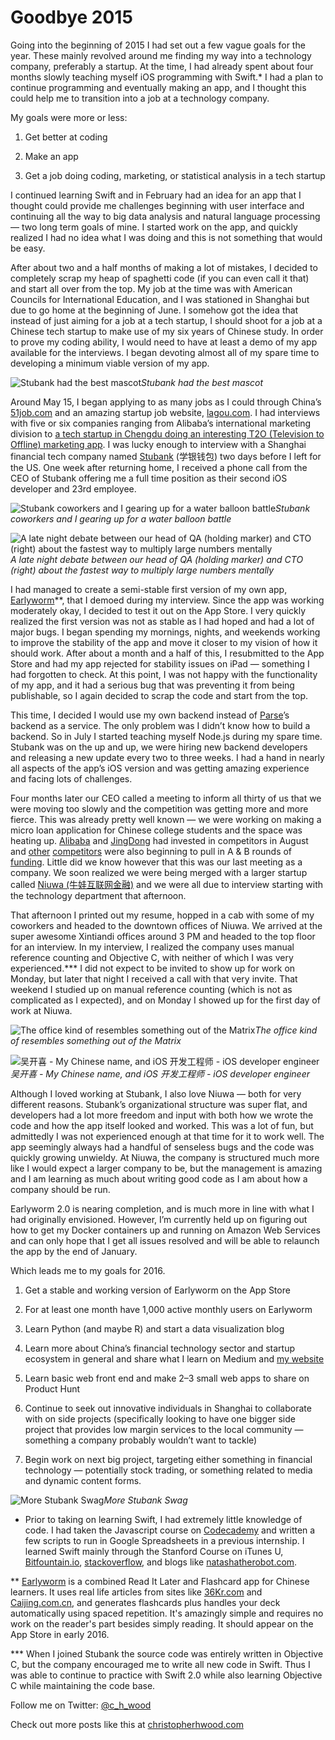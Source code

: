 
# Goodbye 2015

Going into the beginning of 2015 I had set out a few vague goals for the year. These mainly revolved around me finding my way into a technology company, preferably a startup. At the time, I had already spent about four months slowly teaching myself iOS programming with Swift.* I had a plan to continue programming and eventually making an app, and I thought this could help me to transition into a job at a technology company.

My goals were more or less:

1. Get better at coding

1. Make an app

1. Get a job doing coding, marketing, or statistical analysis in a tech startup

I continued learning Swift and in February had an idea for an app that I thought could provide me challenges beginning with user interface and continuing all the way to big data analysis and natural language processing — two long term goals of mine. I started work on the app, and quickly realized I had no idea what I was doing and this is not something that would be easy.

After about two and a half months of making a lot of mistakes, I decided to completely scrap my heap of spaghetti code (if you can even call it that) and start all over from the top. My job at the time was with American Councils for International Education, and I was stationed in Shanghai but due to go home at the beginning of June. I somehow got the idea that instead of just aiming for a job at a tech startup, I should shoot for a job at a Chinese tech startup to make use of my six years of Chinese study. In order to prove my coding ability, I would need to have at least a demo of my app available for the interviews. I began devoting almost all of my spare time to developing a minimum viable version of my app.

![Stubank had the best mascot](https://cdn-images-1.medium.com/max/2000/1*XKKQCWpDQoq7iWNPjzDgVg.jpeg)*Stubank had the best mascot*

Around May 15, I began applying to as many jobs as I could through China’s [51job.com](http://51job.com) and an amazing startup job website, [lagou.com](http://lagou.com). I had interviews with five or six companies ranging from Alibaba’s international marketing division to [a tech startup in Chengdu doing an interesting T2O (Television to Offline) marketing app](http://www.moyuntv.com). I was lucky enough to interview with a Shanghai financial tech company named [Stubank](http://stubank.com) (学银钱包) two days before I left for the US. One week after returning home, I received a phone call from the CEO of Stubank offering me a full time position as their second iOS developer and 23rd employee.

![Stubank coworkers and I gearing up for a water balloon battle](https://cdn-images-1.medium.com/max/6528/1*-Y8s4Gs1GeLhHWUDSHkmXA.jpeg)*Stubank coworkers and I gearing up for a water balloon battle*

![A late night debate between our head of QA (holding marker) and CTO (right) about the fastest way to multiply large numbers mentally](https://cdn-images-1.medium.com/max/6528/1*LBwzhP7RS4s5zYEXLXshQQ.jpeg)*A late night debate between our head of QA (holding marker) and CTO (right) about the fastest way to multiply large numbers mentally*

I had managed to create a semi-stable first version of my own app, [Earlyworm](http://earlyworm.co)**, that I demoed during my interview. Since the app was working moderately okay, I decided to test it out on the App Store. I very quickly realized the first version was not as stable as I had hoped and had a lot of major bugs. I began spending my mornings, nights, and weekends working to improve the stability of the app and move it closer to my vision of how it should work. After about a month and a half of this, I resubmitted to the App Store and had my app rejected for stability issues on iPad — something I had forgotten to check. At this point, I was not happy with the functionality of my app, and it had a serious bug that was preventing it from being publishable, so I again decided to scrap the code and start from the top.

This time, I decided I would use my own backend instead of [Parse](http://parse.com)’s backend as a service. The only problem was I didn’t know how to build a backend. So in July I started teaching myself Node.js during my spare time. Stubank was on the up and up, we were hiring new backend developers and releasing a new update every two to three weeks. I had a hand in nearly all aspects of the app’s iOS version and was getting amazing experience and facing lots of challenges.

Four months later our CEO called a meeting to inform all thirty of us that we were moving too slowly and the competition was getting more and more fierce. This was already pretty well known — we were working on making a micro loan application for Chinese college students and the space was heating up. [Alibaba](http://www.wsj.com/articles/alibaba-unit-backs-student-microloan-startup-1439285775) and [JingDong](http://www.theverge.com/2015/1/5/7493265/webank-tencent-online-private-bank-opens-china) had invested in competitors in August and [other](http://www.jinr.com/zixun/article/474) [competitors](http://tech.hexun.com/2015-01-07/172173027.html) were also beginning to pull in A & B rounds of [funding](http://www.rongzi.com/gl/detail/5724.html). Little did we know however that this was our last meeting as a company. We soon realized we were being merged with a larger startup called [Niuwa (牛娃互联网金融)](http://niuwap2p.com) and we were all due to interview starting with the technology department that afternoon.

That afternoon I printed out my resume, hopped in a cab with some of my coworkers and headed to the downtown offices of Niuwa. We arrived at the super awesome Xintiandi offices around 3 PM and headed to the top floor for an interview. In my interview, I realized the company uses manual reference counting and Objective C, with neither of which I was very experienced.*** I did not expect to be invited to show up for work on Monday, but later that night I received a call with that very invite. That weekend I studied up on manual reference counting (which is not as complicated as I expected), and on Monday I showed up for the first day of work at Niuwa.

![The office kind of resembles something out of the Matrix](https://cdn-images-1.medium.com/max/2000/1*zK1bIatjb4aHY-YHRjhluQ.jpeg)*The office kind of resembles something out of the Matrix*

![吴开喜 - My Chinese name, and iOS 开发工程师 - iOS developer engineer](https://cdn-images-1.medium.com/max/2000/1*EXsbCrjxPW2-ql4A0rmvgQ.jpeg)*吴开喜 - My Chinese name, and iOS 开发工程师 - iOS developer engineer*

Although I loved working at Stubank, I also love Niuwa — both for very different reasons. Stubank’s organizational structure was super flat, and developers had a lot more freedom and input with both how we wrote the code and how the app itself looked and worked. This was a lot of fun, but admittedly I was not experienced enough at that time for it to work well. The app seemingly always had a handful of senseless bugs and the code was quickly growing unwieldy. At Niuwa, the company is structured much more like I would expect a larger company to be, but the management is amazing and I am learning as much about writing good code as I am about how a company should be run.

Earlyworm 2.0 is nearing completion, and is much more in line with what I had originally envisioned. However, I’m currently held up on figuring out how to get my Docker containers up and running on Amazon Web Services and can only hope that I get all issues resolved and will be able to relaunch the app by the end of January.

Which leads me to my goals for 2016.

1. Get a stable and working version of Earlyworm on the App Store

1. For at least one month have 1,000 active monthly users on Earlyworm

1. Learn Python (and maybe R) and start a data visualization blog

1. Learn more about China’s financial technology sector and startup ecosystem in general and share what I learn on Medium and [my website](http://christopherhwood.com)

1. Learn basic web front end and make 2–3 small web apps to share on Product Hunt

1. Continue to seek out innovative individuals in Shanghai to collaborate with on side projects (specifically looking to have one bigger side project that provides low margin services to the local community — something a company probably wouldn’t want to tackle)

1. Begin work on next big project, targeting either something in financial technology — potentially stock trading, or something related to media and dynamic content forms.

![More Stubank Swag](https://cdn-images-1.medium.com/max/2000/1*zqVTN3XNOUUaFUiD9Kjk5w.jpeg)*More Stubank Swag*

* Prior to taking on learning Swift, I had extremely little knowledge of code. I had taken the Javascript course on [Codecademy](http://Codecademy.com) and written a few scripts to run in Google Spreadsheets in a previous internship. I learned Swift mainly through the Stanford Course on iTunes U, [Bitfountain.io](http://bitfountain.io), [stackoverflow](http://stackoverflow.com), and blogs like [natashatherobot.com](http://natashatherobot.com).

** [Earlyworm](http://Earlyworm.co) is a combined Read It Later and Flashcard app for Chinese learners. It uses real life articles from sites like [36Kr.com](http://36kr.com) and [Caijing.com.cn](http://Caijing.com.cn), and generates flashcards plus handles your deck automatically using spaced repetition. It's amazingly simple and requires no work on the reader's part besides simply reading. It should appear on the App Store in early 2016.

*** When I joined Stubank the source code was entirely written in Objective C, but the company encouraged me to write all new code in Swift. Thus I was able to continue to practice with Swift 2.0 while also learning Objective C while maintaining the code base.

Follow me on Twitter: [@c_h_wood](https://twitter.com/C_H_Wood)

Check out more posts like this at [christopherhwood.com](http://christopherhwood.com)
